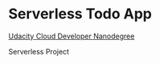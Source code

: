 # Serverless Todo App

[Udacity Cloud Developer Nanodegree](https://www.udacity.com/course/cloud-developer-nanodegree--nd9990)

Serverless Project
